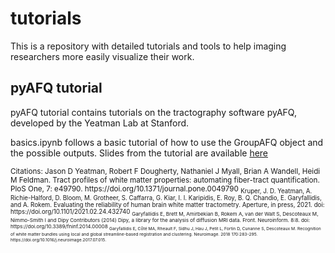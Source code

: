 # tutorials
This is a repository with detailed tutorials and tools to help imaging researchers more easily visualize their work.

## pyAFQ tutorial
pyAFQ tutorial contains tutorials on the tractography software pyAFQ, developed by the Yeatman Lab at Stanford.

basics.ipynb follows a basic tutorial of how to use the GroupAFQ object and the possible outputs. Slides from the tutorial are available [here](https://docs.google.com/presentation/d/1r9jV7x0wujQu4J35Ql0HBJ33pycORygph4EoxFgFQis/edit?usp=sharing)

<sub> 
Citations:
Jason D Yeatman, Robert F Dougherty, Nathaniel J Myall, Brian A Wandell, Heidi M Feldman. Tract profiles of white matter properties: automating fiber-tract quantification. PloS One, 7: e49790. https://doi.org/10.1371/journal.pone.0049790 

<sub> 
Kruper, J. D. Yeatman, A. Richie-Halford, D. Bloom, M. Grotheer, S. Caffarra, G. Kiar, I. I. Karipidis, E. Roy, B. Q. Chandio, E. Garyfallidis, and A. Rokem. Evaluating the reliability of human brain white matter tractometry. Aperture, in press, 2021. doi: https://doi.org/10.1101/2021.02.24.432740

<sub>
Garyfallidis E, Brett M, Amirbekian B, Rokem A, van der Walt S, Descoteaux M, Nimmo-Smith I and Dipy Contributors (2014) Dipy, a library for the analysis of diffusion MRI data. Front. Neuroinform. 8:8. doi: https://doi.org/10.3389/fninf.2014.00008

<sub>
Garyfallidis E, Côté MA, Rheault F, Sidhu J, Hau J, Petit L, Fortin D, Cunanne S, Descoteaux M. Recognition of white matter bundles using local and global streamline-based registration and clustering. Neuroimage. 2018 170:283-295. https://doi.org/10.1016/j.neuroimage.2017.07.015.

</sub> 